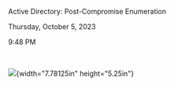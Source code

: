 Active Directory: Post-Compromise Enumeration

Thursday, October 5, 2023

9:48 PM

 

![](000_Active_Directory-_Post-Compromise_Enumeration_000.png){width="7.78125in" height="5.25in"}

 
